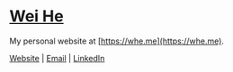 [Wei He](https://whe.me)
========================

My personal website at [https://whe.me](https://whe.me).

[Website](https://whe.me) | <a href="mailto:&#103;&#105;&#116;&#104;&#117;&#098;&#064;&#119;&#101;&#105;&#115;&#112;&#111;&#116;&#046;&#099;&#111;&#109;">Email</a> | [LinkedIn](https://o.whe.me/linkedin)
